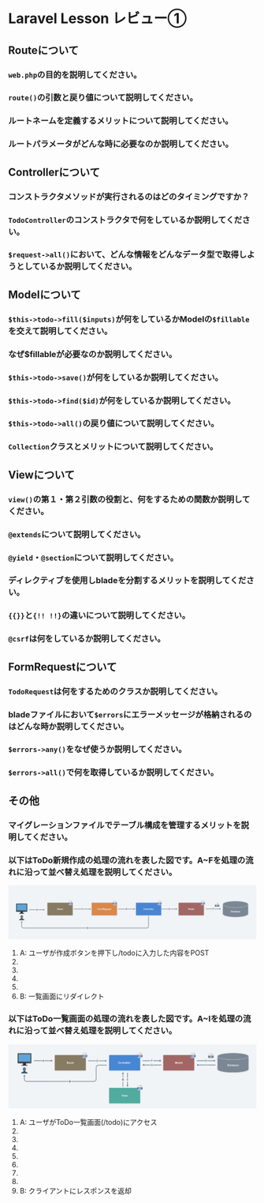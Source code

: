 # Laravel Lesson レビュー①

## Routeについて

### `web.php`の目的を説明してください。

### `route()`の引数と戻り値について説明してください。

### ルートネームを定義するメリットについて説明してください。

### ルートパラメータがどんな時に必要なのか説明してください。


## Controllerについて

### コンストラクタメソッドが実行されるのはどのタイミングですか？

### `TodoController`のコンストラクタで何をしているか説明してください。

### `$request->all()`において、どんな情報をどんなデータ型で取得しようとしているか説明してください。


## Modelについて

### `$this->todo->fill($inputs)`が何をしているかModelの`$fillable`を交えて説明してください。

### なぜ$fillableが必要なのか説明してください。

### `$this->todo->save()`が何をしているか説明してください。

### `$this->todo->find($id)`が何をしているか説明してください。

### `$this->todo->all()`の戻り値について説明してください。

### `Collection`クラスとメリットについて説明してください。


## Viewについて

### `view()`の第１・第２引数の役割と、何をするための関数か説明してください。

### `@extends`について説明してください。

### `@yield`・`@section`について説明してください。

### ディレクティブを使用しbladeを分割するメリットを説明してください。

### `{{}}`と`{!! !!}`の違いについて説明してください。

### `@csrf`は何をしているか説明してください。


## FormRequestについて

### `TodoRequest`は何をするためのクラスか説明してください。

### bladeファイルにおいて`$errors`にエラーメッセージが格納されるのはどんな時か説明してください。

### `$errors->any()`をなぜ使うか説明してください。

### `$errors->all()`で何を取得しているか説明してください。


## その他

### マイグレーションファイルでテーブル構成を管理するメリットを説明してください。

### 以下はToDo新規作成の処理の流れを表した図です。A~Fを処理の流れに沿って並べ替え処理を説明してください。

![store.png](./store.png)

1. A: ユーザが作成ボタンを押下し/todoに入力した内容をPOST
2. 
3. 
4. 
5. 
6. B: 一覧画面にリダイレクト

### 以下はToDo一覧画面の処理の流れを表した図です。A~Iを処理の流れに沿って並べ替え処理を説明してください。

![index.png](./index.png)

1. A: ユーザがToDo一覧画面(/todo)にアクセス
2. 
3. 
4. 
5. 
6. 
7. 
8. 
9. B: クライアントにレスポンスを返却
